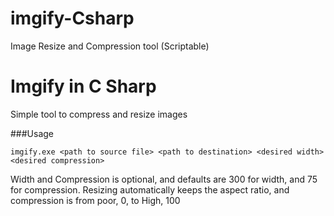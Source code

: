 # imgify-Csharp
Image Resize and Compression tool (Scriptable)
# Imgify in C Sharp

Simple tool to compress and resize images

###Usage

`imgify.exe <path to source file> <path to destination> <desired width> <desired compression>`

Width and Compression is optional, and defaults are 300 for width, and 75 for compression.
Resizing automatically keeps the aspect ratio, and compression is from poor, 0,  to High, 100
